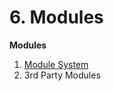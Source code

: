 # 6. Modules

<primary-label ref="header-label"/>

<secondary-label ref="doc-wip"/>

**Modules**

1. [Module System](6-1-Module-System.md)
2. 3rd Party Modules

